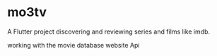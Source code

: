 # mo3tv

A Flutter project discovering and reviewing series and films like imdb.

working with the movie database website Api

